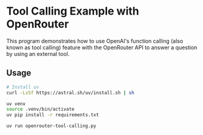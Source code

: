 # Tool Calling Example with OpenRouter

This program demonstrates how to use OpenAI's function calling (also known as tool calling) feature with the OpenRouter API to answer a question by using an external tool.

## Usage
```bash
# Install uv
curl -LsSf https://astral.sh/uv/install.sh | sh

uv venv
source .venv/bin/activate
uv pip install -r requirements.txt

uv run openrouter-tool-calling.py
```

